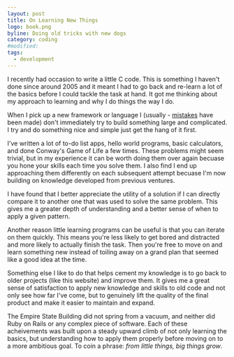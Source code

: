 ```yaml
---
layout: post
title: On Learning New Things
logo: book.png
byline: Doing old tricks with new dogs
category: coding
#modified:
tags:
  - development
---
```


I recently had occasion to write a little C code. This is something I haven't done since around 2005 and it meant I had to go back and re-learn a lot of the basics before I could tackle the task at hand. It got me thinking about my approach to learning and why I do things the way I do.

When I pick up a new framework or language I (usually - [mistakes](https://github.com/StaphSynth/Rails-Brew) have been made) don't immediately try to build something large and complicated. I try and do something nice and simple just get the hang of it first.

I've written a lot of to-do list apps, hello world programs, basic calculators, and done Conway's Game of Life a few times. These problems might seem trivial, but in my experience it can be worth doing them over again becuase you hone your skills each time you solve them. I also find I end up approaching them differently on each subsequent attempt becuase I'm now building on knowledge developed from previous ventures.

I have found that I better appreciate the utility of a solution if I can directly compare it to another one that was used to solve the same problem. This gives me a greater depth of understanding and a better sense of when to apply a given pattern.

Another reason little learning programs can be useful is that you can iterate on them quickly. This means you're less likely to get bored and distracted and more likely to actually finish the task. Then you're free to move on and learn something new instead of toiling away on a grand plan that seemed like a good idea at the time.

Something else I like to do that helps cement my knowledge is to go back to older projects (like this website) and improve them. It gives me a great sense of satisfaction to apply new knowledge and skills to old code and not only see how far I've come, but to genuinely lift the quality of the final product and make it easier to maintain and expand.

The Empire State Building did not spring from a vacuum, and neither did Ruby on Rails or any complex piece of software. Each of these acheivements was built upon a steady upward climb of not only learning the basics, but understanding how to apply them properly before moving on to a more ambitious goal. To coin a phrase: _from little things, big things grow_.
